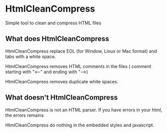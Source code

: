 # HtmlCleanCompress

Simple tool to clean and compress HTML files

## What does HtmlCleanCompress

HtmlCleanCompress replace EOL (for Window, Linux or Mac format) and tabs with a white space.

HtmlCleanCompress removes HTML comments in the files ( comment starting with "&lt;--" and ending with "--&gt;)

HtmlCleanCompress removes duplicate white spaces.

## What doesn't HtmlCleanCompress

HtmlCleanCompress is not an HTML parser. If you have errors in your html, the errors remains

HtmlCleanCompress do nothing in the embedded styles and javascript.